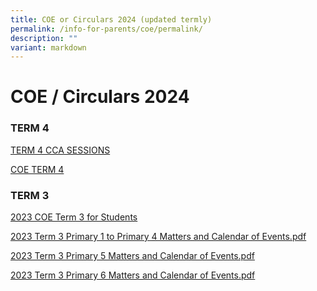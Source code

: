 ```yaml
---
title: COE or Circulars 2024 (updated termly)
permalink: /info-for-parents/coe/permalink/
description: ""
variant: markdown
---
```

COE / Circulars 2024 
=========================================
### TERM 4

[TERM 4 CCA SESSIONS](/files/term%204%20cca%20sessions.pdf)

[COE TERM 4](/files/2023%20coe%20term%204%20_%20student%20copy%20_%2025%20august.pdf)




### TERM 3

[2023 COE Term 3 for Students](/files/2023%20coe%20term%203%20for%20students%20.pdf)

[2023 Term 3 Primary 1 to Primary 4 Matters and Calendar of Events.pdf](/files/2023%20term%203%20primary%201%20to%20primary%204%20matters%20and%20calendar%20of%20events.pdf)


[2023 Term 3 Primary 5 Matters and Calendar of Events.pdf](/files/2023%20term%203%20primary%205%20matters%20and%20calendar%20of%20events.pdf)

[2023 Term 3 Primary 6 Matters and Calendar of Events.pdf](/files/2023%20term%203%20primary%206%20matters%20and%20calendar%20of%20events.pdf)